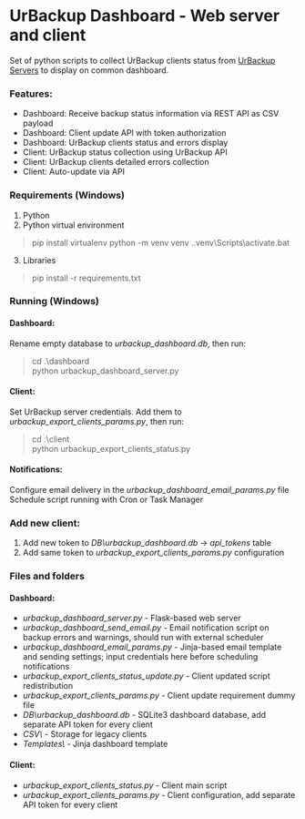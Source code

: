 # UrBackup Dashboard - Web server and client
Set of python scripts to collect UrBackup clients status from [UrBackup Servers](https://www.urbackup.org/download.html) to display on common dashboard.
### Features:
- Dashboard: Receive backup status information via REST API as CSV payload
- Dashboard: Client update API with token authorization
- Dashboard: UrBackup clients status and errors display
- Client: UrBackup status collection using UrBackup API
- Client: UrBackup clients detailed errors collection
- Client: Auto-update via API 
### Requirements (Windows)
1. Python
2. Python virtual environment
> pip install virtualenv
> python -m venv venv
> .\.venv\Scripts\activate.bat
3. Libraries
> pip install -r requirements.txt
### Running (Windows)
#### Dashboard:
Rename empty database to *urbackup_dashboard.db*, then run:
> cd .\dashboard\
> python urbackup_dashboard_server.py
#### Client:
Set UrBackup server credentials. Add them to *urbackup_export_clients_params.py*, then run:
> cd .\client\
> python urbackup_export_clients_status.py
#### Notifications:
Configure email delivery in the *urbackup_dashboard_email_params.py* file 
Schedule script running with Cron or Task Manager
### Add new client:
1. Add new token to *DB\urbackup_dashboard.db* -> *api_tokens* table
2. Add same token to *urbackup_export_clients_params.py* configuration
### Files and folders
#### Dashboard:
- *urbackup_dashboard_server.py* - Flask-based web server
- *urbackup_dashboard_send_email.py* - Email notification script on backup errors and warnings, should run with external scheduler
- *urbackup_dashboard_email_params.py* - Jinja-based email template and sending settings; input credentials here before scheduling notifications
- *urbackup_export_clients_status_update.py* - Client updated script redistribution
- *urbackup_export_clients_params.py* - Client update requirement dummy file
- *DB\urbackup_dashboard.db* - SQLite3 dashboard database, add separate API token for every client
- *CSV\\* - Storage for legacy clients
- *Templates\\* - Jinja dashboard template
#### Client:
- *urbackup_export_clients_status.py* - Client main script
- *urbackup_export_clients_params.py* - Client configuration, add separate API token for every client

